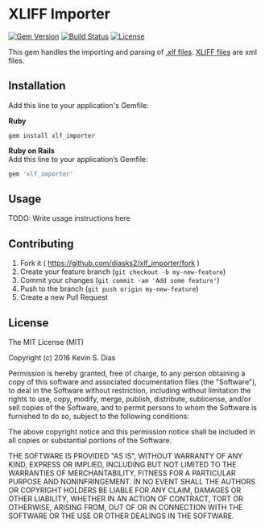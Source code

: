 # XLIFF Importer

[![Gem Version](https://badge.fury.io/rb/xlf_importer.svg)](https://badge.fury.io/rb/xlf_importer) [![Build Status](https://travis-ci.org/diasks2/xlf_importer.png)](https://travis-ci.org/diasks2/xlf_importer) [![License](https://img.shields.io/badge/license-MIT-brightgreen.svg?style=flat)](https://github.com/diasks2/xlf_importer/blob/master/LICENSE.txt)

This gem handles the importing and parsing of [.xlf files](http://docs.oasis-open.org/xliff/xliff-core/xliff-core.html). [XLIFF files](https://en.wikipedia.org/wiki/XLIFF) are xml files.

## Installation

Add this line to your application's Gemfile:

**Ruby**  
```
gem install xlf_importer
```

**Ruby on Rails**  
Add this line to your application’s Gemfile:  
```ruby 
gem 'xlf_importer'
```

## Usage

TODO: Write usage instructions here

## Contributing

1. Fork it ( https://github.com/diasks2/xlf_importer/fork )
2. Create your feature branch (`git checkout -b my-new-feature`)
3. Commit your changes (`git commit -am 'Add some feature'`)
4. Push to the branch (`git push origin my-new-feature`)
5. Create a new Pull Request

## License

The MIT License (MIT)

Copyright (c) 2016 Kevin S. Dias

Permission is hereby granted, free of charge, to any person obtaining a copy
of this software and associated documentation files (the "Software"), to deal
in the Software without restriction, including without limitation the rights
to use, copy, modify, merge, publish, distribute, sublicense, and/or sell
copies of the Software, and to permit persons to whom the Software is
furnished to do so, subject to the following conditions:

The above copyright notice and this permission notice shall be included in
all copies or substantial portions of the Software.

THE SOFTWARE IS PROVIDED "AS IS", WITHOUT WARRANTY OF ANY KIND, EXPRESS OR
IMPLIED, INCLUDING BUT NOT LIMITED TO THE WARRANTIES OF MERCHANTABILITY,
FITNESS FOR A PARTICULAR PURPOSE AND NONINFRINGEMENT. IN NO EVENT SHALL THE
AUTHORS OR COPYRIGHT HOLDERS BE LIABLE FOR ANY CLAIM, DAMAGES OR OTHER
LIABILITY, WHETHER IN AN ACTION OF CONTRACT, TORT OR OTHERWISE, ARISING FROM,
OUT OF OR IN CONNECTION WITH THE SOFTWARE OR THE USE OR OTHER DEALINGS IN
THE SOFTWARE.
